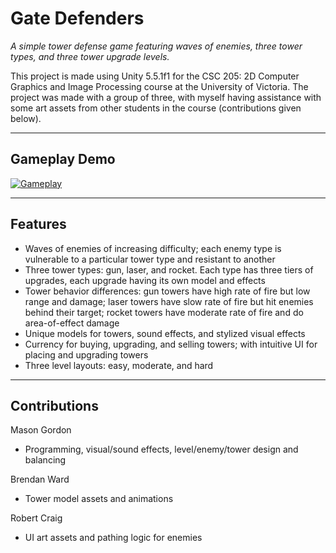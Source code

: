 # Gate Defenders
<i>A simple tower defense game featuring waves of enemies, three tower types, and three tower upgrade levels.</i>

This project is made using Unity 5.5.1f1 for the CSC 205: 2D Computer Graphics and Image Processing course at the University of Victoria. The project was made with a group of three, with myself having assistance with some art assets from other students in the course (contributions given below).

----
## Gameplay Demo
[![Gameplay](https://img.youtube.com/vi/GzvSBxxsupY/0.jpg)](https://www.youtube.com/watch?v=GzvSBxxsupY "Gate Defender Gameplay")

----
## Features

- Waves of enemies of increasing difficulty; each enemy type is vulnerable to a particular tower type and resistant to another
- Three tower types: gun, laser, and rocket. Each type has three tiers of upgrades, each upgrade having its own model and effects
- Tower behavior differences: gun towers have high rate of fire but low range and damage; laser towers have slow rate of fire but hit enemies behind their target; rocket towers have moderate rate of fire and do area-of-effect damage
- Unique models for towers, sound effects, and stylized visual effects
- Currency for buying, upgrading, and selling towers; with intuitive UI for placing and upgrading towers
- Three level layouts: easy, moderate, and hard

----
## Contributions

Mason Gordon
- Programming, visual/sound effects, level/enemy/tower design and balancing

Brendan Ward
- Tower model assets and animations

Robert Craig
- UI art assets and pathing logic for enemies
